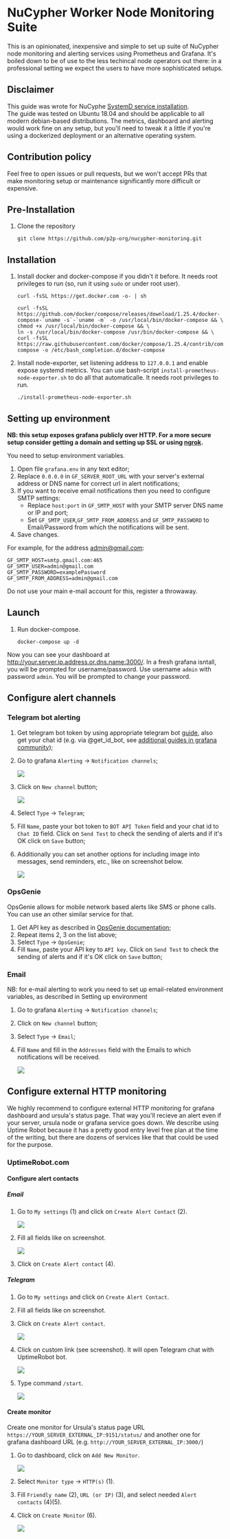 # NuCypher Worker Node Monitoring Suite

This is an opinionated, inexpensive and simple to set up suite of NuCypher node monitoring and alerting services using Prometheus and Grafana. It's boiled down to be of use to the less techincal node operators out there: in a professional setting we expect the users to have more sophisticated setups. 

## Disclaimer

This guide was wrote for NuCyphe [SystemD service installation](https://docs.nucypher.com/en/latest/guides/installation_guide.html#systemd-service-installation).  
The guide was tested on Ubuntu 18.04 and should be applicable to all modern debian-based distributions. The metrics, dashboard and alerting would work fine on any setup, but you'll need to tweak it a little if you're using a dockerized deployment or an alternative operating system.

## Contribution policy

Feel free to open issues or pull requests, but we won't accept PRs that make monitoring setup or maintenance significantly more difficult or expensive.


## Pre-Installation

1. Clone the repository

    ```shell
    git clone https://github.com/p2p-org/nucypher-monitoring.git
    ```

## Installation

1. Install docker and docker-compose if you didn't it before. It needs root privileges to run (so, run it using `sudo` or under root user).

    ```shell
    curl -fsSL https://get.docker.com -o- | sh

    curl -fsSL https://github.com/docker/compose/releases/download/1.25.4/docker-compose-`uname -s`-`uname -m` -o /usr/local/bin/docker-compose && \
    chmod +x /usr/local/bin/docker-compose && \
    ln -s /usr/local/bin/docker-compose /usr/bin/docker-compose && \
    curl -fsSL https://raw.githubusercontent.com/docker/compose/1.25.4/contrib/completion/bash/docker-compose -o /etc/bash_completion.d/docker-compose
    ```

2. Install node-exporter, set listening address to `127.0.0.1` and enable expose systemd metrics.
You can use bash-script `install-prometheus-node-exporter.sh` to do all that automaticalle. It needs root privileges to run.

    ```shell
    ./install-prometheus-node-exporter.sh
    ```

## Setting up environment

**NB: this setup exposes grafana publicly over HTTP. For a more secure setup consider getting a domain and setting up SSL or using [ngrok](https://ngrok.com/).**

You need to setup environment variables.

1. Open file `grafana.env` in any text editor;
2. Replace `0.0.0.0` in `GF_SERVER_ROOT_URL` with your server's external address or DNS name for correct url in alert notifications;
3. If you want to receive email notifications then you need to configure SMTP settings:
    * Replace `host:port` in `GF_SMTP_HOST` with your SMTP server DNS name or IP and port;
    * Set `GF_SMTP_USER`,`GF_SMTP_FROM_ADDRESS` and `GF_SMTP_PASSWORD` to Email/Password from which the notifications will be sent.
4. Save changes.

For example, for the address admin@gmail.com:
```shell
GF_SMTP_HOST=smtp.gmail.com:465
GF_SMTP_USER=admin@gmail.com
GF_SMTP_PASSWORD=examplePassword
GF_SMTP_FROM_ADDRESS=admin@gmail.com
```

Do not use your main e-mail account for this, register a throwaway.

## Launch

1. Run docker-compose.

    ```shell
    docker-compose up -d
    ```
Now you can see your dashboard at http://your.server.ip.address.or.dns.name:3000/. In a fresh grafana isntall, you will be prompted for username/password. Use username `admin` with password `admin`. You will be prompted to change your password.

## Configure alert channels

### Telegram bot alerting

1. Get telegram bot token by using appropriate telegram bot [guide](https://core.telegram.org/bots#6-botfather), also get your chat id (e.g. via @get_id_bot, see [additional guides in grafana community](https://community.grafana.com/t/telegram-alert-channel-configuration/242));
2. Go to grafana `Alerting` -> `Notification channels`;

    ![](./.pics/telegram_1.png)

3. Click on `New channel` button;

    ![](./.pics/telegram_2.png)

4. Select `Type` -> `Telegram`;
5. Fill `Name`, paste your bot token to `BOT API Token` field and your chat id to `Chat ID` field. Click on `Send Test` to check the sending of alerts and if it's OK click on `Save` button;
6. Additionally you can set another options for including image  into messages, send reminders, etc., like on screenshot below.

    ![](./.pics/telegram_3.png)

### OpsGenie
OpsGenie allows for mobile network based alerts like SMS or phone calls. You can use an other similar service for that.

1. Get API key as described in [OpsGenie documentation](https://docs.opsgenie.com/docs/api-key-management);
2. Repeat items 2, 3 on the list above;
4. Select `Type` -> `OpsGenie`;
5. Fill `Name`, paste your API key to `API key`. Click on `Send Test` to check the sending of alerts and if it's OK click on `Save` button;

### Email

NB: for e-mail alerting to work you need to set up email-related environment variables, as described in Setting up environment

1. Go to grafana `Alerting` -> `Notification channels`;
2. Click on `New channel` button;
3. Select `Type` -> `Email`;
4. Fill `Name` and fill in the `Addresses` field with the Emails to which notifications will be received.

    ![](./.pics/email_1.png)

## Configure external HTTP monitoring

We highly recommend to configure external HTTP monitoring for grafana dashboard and ursula's status page. That way you'll recieve an alert even if your server, ursula node or grafana service goes down. We describe using Uptime Robot because it has a pretty good entry level free plan at the time of the writing, but there are dozens of services like that that could be used for the purpose.

### UptimeRobot.com

#### Configure alert contacts

##### Email

1. Go to `My settings` (1) and click on `Create Alert Contact` (2).

    ![](./.pics/uptimerobot_3.png)

2. Fill all fields like on screenshot.

    ![](./.pics/uptimerobot_7.png)

3. Click on `Create Alert contact` (4).

##### Telegram

1. Go to `My settings` and click on `Create Alert Contact`.
2. Fill all fields like on screenshot.
3. Click on `Create Alert contact`.

    ![](./.pics/uptimerobot_4.png)

4. Click on custom link (see screenshot). It will open Telegram chat with UptimeRobot bot.

    ![](./.pics/uptimerobot_5.png)

5. Type command `/start`.

    ![](./.pics/uptimerobot_6.png)


#### Create monitor

Create one monitor for Ursula's status page URL `https://YOUR_SERVER_EXTERNAL_IP:9151/status/` and another one for grafana dashboard URL (e.g. `http://YOUR_SERVER_EXTERNAL_IP:3000/`)

1. Go to dashboard, click on `Add New Monitor`.

    ![](./.pics/uptimerobot_1.png)

2. Select `Monitor type` -> `HTTP(s)` (1).
3. Fill `Friendly name` (2), `URL (or IP)` (3), and select needed `Alert contacts` (4)(5).
4. Click on `Create Monitor` (6).

    ![](./.pics/uptimerobot_2.png)
